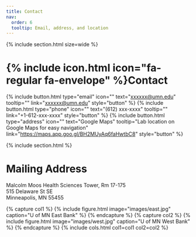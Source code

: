 ```yaml
---
title: Contact
nav:
  order: 6
  tooltip: Email, address, and location
---
```

{% include section.html size=wide %}
# {% include icon.html icon="fa-regular fa-envelope" %}Contact

{%
  include button.html
  type="email"
  icon=""
  text="xxxxxx@umn.edu"
  tooltip=""
  link="xxxxxx@umn.edu"
  style="button"
%}
{%
  include button.html
  type="phone"
  icon=""
  text="(612) xxx-xxxx" 
  tooltip=""
  link="+1-612-xxx-xxxx"
  style="button"
%}
{%
  include button.html
  type="address"
  icon=""
  text="Google Maps"
  tooltip="Lab location on Google Maps for easy navigation"
  link="https://maps.app.goo.gl/BH2MUyAq6faHwtbC8"
  style="button"
%}

{% include section.html %}

# <i class="fas fa-mail-bulk"></i>   Mailing Address

Malcolm Moos Health Sciences Tower, Rm 17-175  
515 Delaware St SE  
Minneapolis, MN 55455

{% capture col1 %}
{%
  include figure.html
  image="images/east.jpg"
  caption="U of MN East Bank"
%}
{% endcapture %}
{% capture col2 %}
{%
  include figure.html
  image="images/west.jpg"
  caption="U of MN West Bank"
%}
{% endcapture %}
{% include cols.html col1=col1 col2=col2 %}
